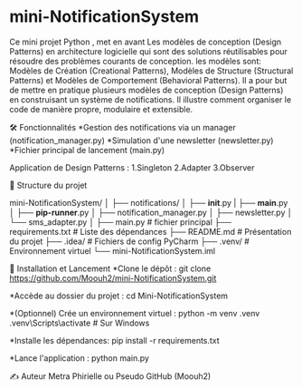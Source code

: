 # mini-NotificationSystem
Ce mini projet Python , met en avant Les modèles de conception (Design Patterns) en architecture logicielle qui sont des solutions réutilisables pour résoudre des problèmes courants de conception. les modèles sont: Modèles de Création (Creational Patterns), Modèles de Structure (Structural Patterns) et Modèles de Comportement (Behavioral Patterns).
Il a pour but de mettre en pratique plusieurs modèles de conception (Design Patterns) en construisant un système de notifications.
Il illustre comment organiser le code de manière propre, modulaire et extensible.

🛠️ Fonctionnalités
*Gestion des notifications via un manager (notification_manager.py)
*Simulation d'une newsletter (newsletter.py)
*Fichier principal de lancement (main.py)

Application de Design Patterns :
1.Singleton
2.Adapter
3.Observer

📂 Structure du projet

mini-NotificationSystem/
│
├── notifications/
│   ├── __init__.py
|   ├── __main__.py
│   ├── __pip-runner__.py
│   ├── notification_manager.py
│   ├── newsletter.py
│   └── sms_adapter.py
│
├── main.py                # fichier principal
├── requirements.txt       # Liste des dépendances
├── README.md              # Présentation du projet
├── .idea/                 # Fichiers de config PyCharm
├── .venv/                 # Environnement virtuel
└── mini-NotificationSystem.iml



🚀 Installation et Lancement
*Clone le dépôt :
git clone https://github.com/Moouh2/mini-NotificationSystem.git

*Accède au dossier du projet :
cd Mini-NotificationSystem

*(Optionnel) Crée un environnement virtuel :
python -m venv .venv
.venv\Scripts\activate  # Sur Windows

*Installe les dépendances:
pip install -r requirements.txt

*Lance l'application :
python main.py

✍️ Auteur
Metra Phirielle ou Pseudo GitHub (Moouh2)

